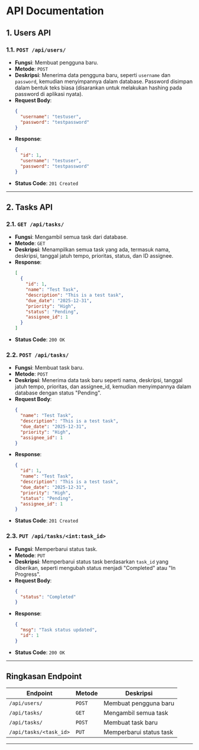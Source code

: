 # API Documentation

## 1. **Users API**

### 1.1. `POST /api/users/`
- **Fungsi**: Membuat pengguna baru.
- **Metode**: `POST`
- **Deskripsi**: Menerima data pengguna baru, seperti `username` dan `password`, kemudian menyimpannya dalam database. Password disimpan dalam bentuk teks biasa (disarankan untuk melakukan hashing pada password di aplikasi nyata).
- **Request Body**:
    ```json
    {
      "username": "testuser",
      "password": "testpassword"
    }
    ```
- **Response**:
    ```json
    {
      "id": 1,
      "username": "testuser",
      "password": "testpassword"
    }
    ```
- **Status Code**: `201 Created`

---

## 2. **Tasks API**

### 2.1. `GET /api/tasks/`
- **Fungsi**: Mengambil semua task dari database.
- **Metode**: `GET`
- **Deskripsi**: Menampilkan semua task yang ada, termasuk nama, deskripsi, tanggal jatuh tempo, prioritas, status, dan ID assignee.
- **Response**:
    ```json
    [
      {
        "id": 1,
        "name": "Test Task",
        "description": "This is a test task",
        "due_date": "2025-12-31",
        "priority": "High",
        "status": "Pending",
        "assignee_id": 1
      }
    ]
    ```
- **Status Code**: `200 OK`

### 2.2. `POST /api/tasks/`
- **Fungsi**: Membuat task baru.
- **Metode**: `POST`
- **Deskripsi**: Menerima data task baru seperti nama, deskripsi, tanggal jatuh tempo, prioritas, dan assignee_id, kemudian menyimpannya dalam database dengan status "Pending".
- **Request Body**:
    ```json
    {
      "name": "Test Task",
      "description": "This is a test task",
      "due_date": "2025-12-31",
      "priority": "High",
      "assignee_id": 1
    }
    ```
- **Response**:
    ```json
    {
      "id": 1,
      "name": "Test Task",
      "description": "This is a test task",
      "due_date": "2025-12-31",
      "priority": "High",
      "status": "Pending",
      "assignee_id": 1
    }
    ```
- **Status Code**: `201 Created`

### 2.3. `PUT /api/tasks/<int:task_id>`
- **Fungsi**: Memperbarui status task.
- **Metode**: `PUT`
- **Deskripsi**: Memperbarui status task berdasarkan `task_id` yang diberikan, seperti mengubah status menjadi "Completed" atau "In Progress".
- **Request Body**:
    ```json
    {
      "status": "Completed"
    }
    ```
- **Response**:
    ```json
    {
      "msg": "Task status updated",
      "id": 1
    }
    ```
- **Status Code**: `200 OK`

---

## Ringkasan Endpoint

| Endpoint | Metode | Deskripsi |
|----------|--------|-----------|
| `/api/users/` | `POST` | Membuat pengguna baru |
| `/api/tasks/` | `GET` | Mengambil semua task |
| `/api/tasks/` | `POST` | Membuat task baru |
| `/api/tasks/<task_id>` | `PUT` | Memperbarui status task |

---
